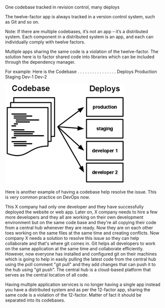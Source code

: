 One codebase tracked in revision control, many deploys

The twelve-factor app is always tracked in a version control system, such as Git and so on.

Note:
If there are multiple codebases, it’s not an app – it’s a distributed system. Each component in a distributed system is an app, and each can individually comply with twelve factors.

Multiple apps sharing the same code is a violation of the twelve-factor. The solution here is to factor shared code into libraries which can be included through the dependency manager.

For example:
            Here is the Codebase
                        .                   .               .               .
                        .                   .               .               .
                        .                   .               .               .
                        .                   .               .               .
            Deploys     Production          Staging         Dev-1           Dev-2

<img src="images\image.png" alt="codebase-Deploys">


Here is another example of having a codebase help resolve the issue. This is very common practice on DevOps now.

This X company had only one developer and they have successfully deployed the website or web app. Later on, X company needs to hire a few more developers and they all are working on their own development environment but on the same code base and they're all copying their code from a central hub whenever they are ready. Now they are on each other toes working on the same files at the same time and creating conflicts. Now company X needs a solution to resolve this issue so they can help collaborate and that's where git comes in. Git helps all developers to work on the same application at the same time and collaborate efficiently. However, now everyone has installed and configured git on their machines which is going to help in easily pulling the latest code from the central hub using the poll comment "git pull" and they add changes that can push it to the hub using "git push". The central hub is a cloud-based platform that serves as the central location of all code.

Having multiple application services is no longer having a single app instead you have a distributed system and as per the 12-factor app, sharing the same code is a violation of the 12-factor. Matter of fact it should be separated into its codebases.
